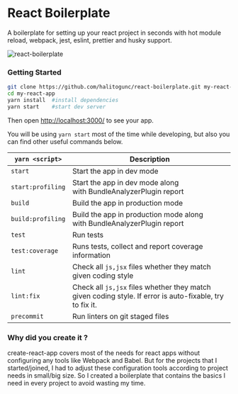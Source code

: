 # React Boilerplate

A boilerplate for setting up your react project in seconds with hot module reload, webpack, jest, eslint, prettier and husky support.

![react-boilerplate](https://user-images.githubusercontent.com/13641726/66274995-abf81480-e884-11e9-8987-e9113cc7e6b2.gif)



### Getting Started

```bash
git clone https://github.com/halitogunc/react-boilerplate.git my-react-app
cd my-react-app
yarn install  #install dependencies
yarn start    #start dev server
```

Then open [http://localhost:3000/](http://localhost:3000/) to see your app.



You will be using `yarn start` most of the time while developing, but also you can find other useful commands below.

| `yarn <script>`   | Description                                                                                              |
| ----------------- | -------------------------------------------------------------------------------------------------------- |
| `start`           | Start the app in dev mode                                                                                |
| `start:profiling` | Start the app in dev mode along with BundleAnalyzerPlugin report                                         |
| `build`           | Build the app in production mode                                                                         |
| `build:profiling` | Build the app in production mode along with BundleAnalyzerPlugin report                                  |
| `test`            | Run tests                                                                                                |
| `test:coverage`   | Runs tests, collect and report coverage information                                                      |
| `lint`            | Check all `js,jsx` files whether they match given coding style                                           |
| `lint:fix`        | Check all `js,jsx` files whether they match given coding style. If error is auto-fixable, try to fix it. |
| `precommit`       | Run linters on git staged files                                                                          |



### Why did you create it ?

create-react-app covers most of the needs for react apps without configuring any tools like Webpack and Babel. But for the projects that I started/joined, I had to adjust these configuration tools according to project needs in small/big size. So I created a boilerplate that contains the basics I need in every project to avoid wasting my time.
